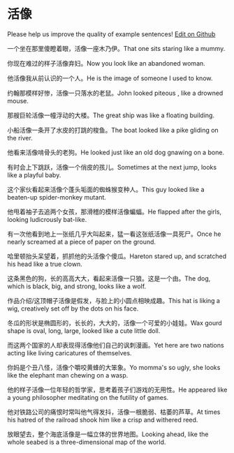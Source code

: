# 活像

Please help us improve the quality of example sentences! [Edit on Github](https://github.com/jiyushe/jiyu-example-sentence-source/blob/main/chinese/huoxiang.md)

<p><span class="chinese">一个坐在那里傻瞪着眼，活像一座木乃伊。</span><span class="english">That one sits staring like a mummy.</span></p>

<p><span class="chinese">你现在难过的样子活像弃妇。</span><span class="english">Now you look like an abandoned woman.</span></p>

<p><span class="chinese">他活像我从前认识的一个人。</span><span class="english">He is the image of someone I used to know.</span></p>

<p><span class="chinese">约翰那模样好惨，活像一只落水的老鼠。</span><span class="english">John looked piteous , like a drowned mouse.</span></p>

<p><span class="chinese">那艘巨轮活像一幢浮动的大楼。</span><span class="english">The great ship was like a floating building.</span></p>

<p><span class="chinese">小船活像一条开了水皮的打跳的梭鱼。</span><span class="english">The boat looked like a pike gliding on the river.</span></p>

<p><span class="chinese">他看来活像啃骨头的老狗。</span><span class="english">He looked just like an old dog  gnawing on a bone.</span></p>

<p><span class="chinese">有时会上下跳跃，活像一个俏皮的孩儿。</span><span class="english">Sometimes at the next jump, looks like a playful baby.</span></p>

<p><span class="chinese">这个家伙看起来活像个蓬头垢面的蜘蛛猴变种人。</span><span class="english">This guy looked like a beaten-up spider-monkey mutant.</span></p>

<p><span class="chinese">他甩着袖子去追两个女孩，那滑稽的模样活像蝙蝠。</span><span class="english">He flapped after the girls, looking ludicrously bat-like.</span></p>

<p><span class="chinese">有一次他看到地上一张纸几乎大叫起来，猛一看这张纸活像一具死尸。</span><span class="english">Once he nearly screamed at a piece of paper on the ground.</span></p>

<p><span class="chinese">哈里顿抬头呆望着，抓抓他的头活像个傻瓜。</span><span class="english">Hareton stared up, and scratched his head like a true clown.</span></p>

<p><span class="chinese">这条黑色的狗，长的高高大大，看起来活像一只狼。这是一个由。</span><span class="english">The dog, which is black, big, and strong, looks like a wolf.</span></p>

<p><span class="chinese">作品介绍/这顶帽子活像是假发，与脸上的小圆点相映成趣。</span><span class="english">This hat is liking a wig, creatively set off by the dots on his face.</span></p>

<p><span class="chinese">冬瓜的形状是椭圆形的，长长的，大大的，活像一个可爱的小娃娃。</span><span class="english">Wax gourd shape is oval, long, large, looked like a cute little doll.</span></p>

<p><span class="chinese">而这两个国家的人却表现得活像他们自己的讽刺漫画。</span><span class="english">Yet here are two nations acting like living caricatures of themselves.</span></p>

<p><span class="chinese">你妈是个丑八怪，活像个嚼咬黄蜂的大笨象。</span><span class="english">Yo momma's so ugly, she looks like the elephant man chewing on a wasp.</span></p>

<p><span class="chinese">他的样子活像一位年轻的哲学家，思考着孩子们游戏的无用性。</span><span class="english">He appeared like a young philosopher meditating on the futility of games.</span></p>

<p><span class="chinese">他对铁路公司的痛恨时常叫他气得发抖，活像一根脆弱、枯萎的芦草。</span><span class="english">At times his hatred of the railroad shook him like a crisp and withered reed.</span></p>

<p><span class="chinese">放眼望去，整个海底活像是一幅立体的世界地图。</span><span class="english">Looking ahead, like the whole seabed is a three-dimensional map of the world.</span></p>

